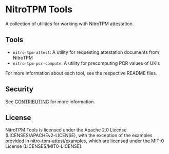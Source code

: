 # NitroTPM Tools

A collection of utilities for working with NitroTPM attestation.

## Tools

- `nitro-tpm-attest`: A utility for requesting attestation documents from NitroTPM
- `nitro-tpm-pcr-compute`: A utility for precomputing PCR values of UKIs

For more information about each tool, see the respective README files.

## Security

See [CONTRIBUTING](CONTRIBUTING.md#security-issue-notifications) for more information.

## License

NitroTPM Tools is licensed under the Apache 2.0 License (LICENSES/APACHEv2-LICENSE),
with the exception of the examples provided in nitro-tpm-attest/examples, which are
licensed under the MIT-0 License (LICENSES/MIT0-LICENSE).